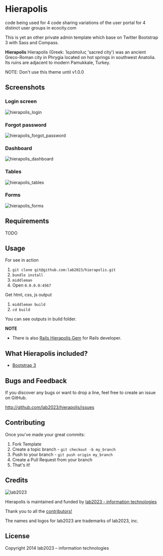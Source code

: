 # Hierapolis

code being used for 4 code sharing variations of the user portal for 4 distinct user groups in ecocity.com

This is yet an other private admin template which base on Twitter Bootstrap 3 with Sass and Compass.

**Hierapolis** Hierapolis (Greek: Ἱεράπολις 'sacred city') was an ancient Greco-Roman city in Phrygia located on hot springs in southwest Anatolia. Its ruins are adjacent to modern Pamukkale, Turkey.

NOTE: Don't use this theme until v1.0.0

## Screenshots

### Login screen
![hierapolis_login](https://f.cloud.github.com/assets/310691/1653859/8cc7597e-5b3e-11e3-9efa-40ce52c63f3f.png)
### Forgot password
![hierapolis_forgot_password](https://f.cloud.github.com/assets/310691/1653860/95295568-5b3e-11e3-827d-998a3ad93b8b.png)
### Dashboard
![hierapolis_dashboard](https://f.cloud.github.com/assets/310691/1653862/99fe359a-5b3e-11e3-99b0-2aefce46f99a.png)
### Tables
![hierapolis_tables](https://f.cloud.github.com/assets/310691/1653863/a58d5a8a-5b3e-11e3-9650-68617b2c7631.png)
### Forms
![hierapolis_forms](https://f.cloud.github.com/assets/310691/1653864/ac4d1720-5b3e-11e3-9465-18984b9f151b.png)

## Requirements

TODO

## Usage

For see in action

1. `git clone git@github.com:lab2023/hierapolis.git`
2. `bundle install`
3. `middleman`
4. Open `0.0.0.0:4567`

Get html, css, js output

1. `middleman build`
2. `cd build` 

You can see outputs in build folder.

**NOTE**

* There is also [Rails Hierapolis Gem](https://github.com/kebab-project/hierapolis-rails) for Rails developer.

## What Hierapolis included?

* [Bootstrap 3](http://getbootstrap.com/)

## Bugs and  Feedback

If you discover any bugs or want to drop a line, feel free to create an issue on GitHub.

http://github.com/lab2023/hierapolis/issues

## Contributing

Once you've made your great commits:

1. Fork Template
2. Create a topic branch - `git checkout -b my_branch`
3. Push to your branch - `git push origin my_branch`
4. Create a Pull Request from your branch
5. That's it!

## Credits

![lab2023](http://lab2023.com/assets/images/named-logo.png)

Hierapolis is maintained and funded by [lab2023 - information technologies](http://lab2023.com/)

Thank you to all the [contributors!](https://github.com/kebab-project/hierapolis/graphs/contributors)

The names and logos for lab2023 are trademarks of lab2023, inc.

## License

Copyright 2014 lab2023 – information technologies
